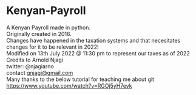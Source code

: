 # Kenyan-Payroll
A Kenyan Payroll made in python.<br/>
Originally created in 2016.<br/>
Changes have happened in the taxation systems and that necesitates changes for it to be relevant in 2022!<br/>
Modified on 13th July 2022 @ 11:30 pm to represent our taxes as of 2022</br>
Credits to Arnold Njagi <br/>
twitter: @njagiarno<br/>
contact gnjagi@gmail.com<br/>
Many thanks to the below tutorial for teaching me about git<br/>
https://www.youtube.com/watch?v=RGOj5yH7evk
